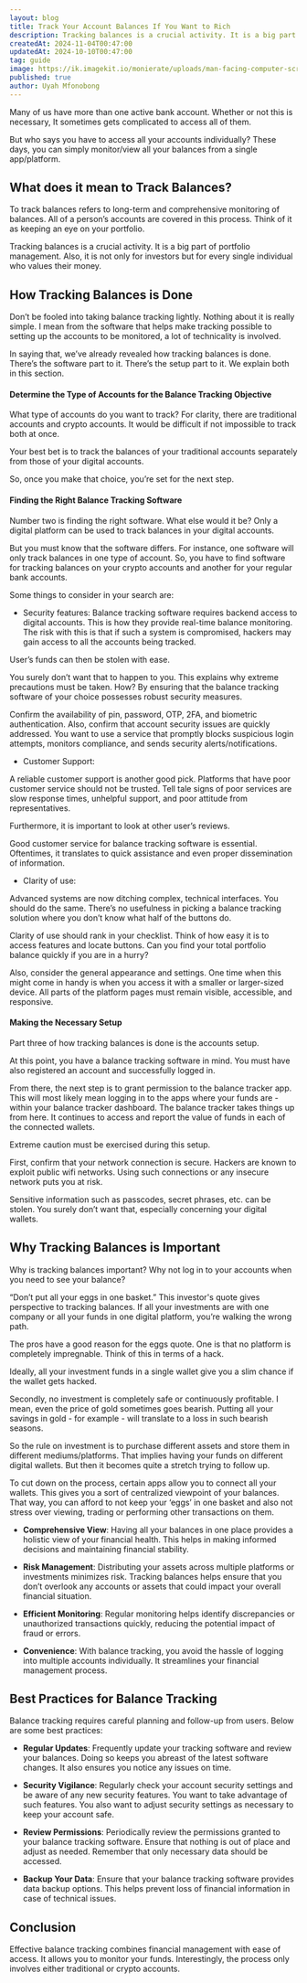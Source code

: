 ```yaml
---
layout: blog
title: Track Your Account Balances If You Want to Rich
description: Tracking balances is a crucial activity. It is a big part of portfolio management. Also, it is not only for investors, but for every single individual who values their money.
createdAt: 2024-11-04T00:47:00
updatedAt: 2024-10-10T00:47:00
tag: guide
image: https://ik.imagekit.io/monierate/uploads/man-facing-computer-screen.jpg?updatedAt=1714510211682
published: true
author: Uyah Mfonobong
---
```

Many of us have more than one active bank account. Whether or not this is necessary, It sometimes gets complicated to access all of them.

But who says you have to access all your accounts individually? These days, you can simply monitor/view all your balances from a single app/platform.

## What does it mean to Track Balances?

To track balances refers to long-term and comprehensive monitoring of balances. All of a person’s accounts are covered in this process. Think of it as keeping an eye on your portfolio.

Tracking balances is a crucial activity. It is a big part of portfolio management. Also, it is not only for investors but for every single individual who values their money.

## How Tracking Balances is Done

Don’t be fooled into taking balance tracking lightly. Nothing about it is really simple. I mean from the software that helps make tracking possible to setting up the accounts to be monitored, a lot of technicality is involved.

In saying that, we’ve already revealed how tracking balances is done. There’s the software part to it. There’s the setup part to it. We explain both in this section.

#### Determine the Type of Accounts for the Balance Tracking Objective

What type of accounts do you want to track? For clarity, there are traditional accounts and crypto accounts. It would be difficult if not impossible to track both at once.

Your best bet is to track the balances of your traditional accounts separately from those of your digital accounts.

So, once you make that choice, you’re set for the next step.

#### Finding the Right Balance Tracking Software

Number two is finding the right software. What else would it be? Only a digital platform can be used to track balances in your digital accounts.

But you must know that the software differs. For instance, one software will only track balances in one type of account. So, you have to find software for tracking balances on your crypto accounts and another for your regular bank accounts.

Some things to consider in your search are:

-   Security features: 
Balance tracking software requires backend access to digital accounts. This is how they provide real-time balance monitoring. The risk with this is that if such a system is compromised, hackers may gain access to all the accounts being tracked.

User’s funds can then be stolen with ease.

You surely don’t want that to happen to you. This explains why extreme precautions must be taken. How? By ensuring that the balance tracking software of your choice possesses robust security measures.

Confirm the availability of pin, password, OTP, 2FA, and biometric authentication. Also, confirm that account security issues are quickly addressed. You want to use a service that promptly blocks suspicious login attempts, monitors compliance, and sends security alerts/notifications.

-   Customer Support:

A reliable customer support is another good pick. Platforms that have poor customer service should not be trusted. Tell tale signs of poor services are slow response times, unhelpful support, and poor attitude from representatives.

Furthermore, it is important to look at other user’s reviews.

Good customer service for balance tracking software is essential. Oftentimes, it translates to quick assistance and even proper dissemination of information.

-   Clarity of use:
    
Advanced systems are now ditching complex, technical interfaces. You should do the same. There’s no usefulness in picking a balance tracking solution where you don’t know what half of the buttons do.

Clarity of use should rank in your checklist. Think of how easy it is to access features and locate buttons. Can you find your total portfolio balance quickly if you are in a hurry?

Also, consider the general appearance and settings. One time when this might come in handy is when you access it with a smaller or larger-sized device. All parts of the platform pages must remain visible, accessible, and responsive.

#### Making the Necessary Setup

Part three of how tracking balances is done is the accounts setup.

At this point, you have a balance tracking software in mind. You must have also registered an account and successfully logged in.

From there, the next step is to grant permission to the balance tracker app. This will most likely mean logging in to the apps where your funds are - within your balance tracker dashboard. The balance tracker takes things up from here. It continues to access and report the value of funds in each of the connected wallets.

Extreme caution must be exercised during this setup.

First, confirm that your network connection is secure. Hackers are known to exploit public wifi networks. Using such connections or any insecure network puts you at risk.

Sensitive information such as passcodes, secret phrases, etc. can be stolen. You surely don’t want that, especially concerning your digital wallets.

## Why Tracking Balances is Important

Why is tracking balances important? Why not log in to your accounts when you need to see your balance?

“Don’t put all your eggs in one basket.” This investor's quote gives perspective to tracking balances. If all your investments are with one company or all your funds in one digital platform, you’re walking the wrong path.

The pros have a good reason for the eggs quote. One is that no platform is completely impregnable. Think of this in terms of a hack.

Ideally, all your investment funds in a single wallet give you a slim chance if the wallet gets hacked.

Secondly, no investment is completely safe or continuously profitable. I mean, even the price of gold sometimes goes bearish. Putting all your savings in gold - for example - will translate to a loss in such bearish seasons.

So the rule on investment is to purchase different assets and store them in different mediums/platforms. That implies having your funds on different digital wallets. But then it becomes quite a stretch trying to follow up.

To cut down on the process, certain apps allow you to connect all your wallets. This gives you a sort of centralized viewpoint of your balances. That way, you can afford to not keep your ‘eggs’ in one basket and also not stress over viewing, trading or performing other transactions on them.

-   **Comprehensive View**: Having all your balances in one place provides a holistic view of your financial health. This helps in making informed decisions and maintaining financial stability.

-   **Risk Management**: Distributing your assets across multiple platforms or investments minimizes risk. Tracking balances helps ensure that you don’t overlook any accounts or assets that could impact your overall financial situation.

-   **Efficient Monitoring**: Regular monitoring helps identify discrepancies or unauthorized transactions quickly, reducing the potential impact of fraud or errors.

-   **Convenience**: With balance tracking, you avoid the hassle of logging into multiple accounts individually. It streamlines your financial management process.

## Best Practices for Balance Tracking

Balance tracking requires careful planning and follow-up from users. Below are some best practices:

-   **Regular Updates**: Frequently update your tracking software and review your balances. Doing so keeps you abreast of the latest software changes. It also ensures you notice any issues on time.

-   **Security Vigilance**: Regularly check your account security settings and be aware of any new security features. You want to take advantage of such features. You also want to adjust security settings as necessary to keep your account safe.

-   **Review Permissions**: Periodically review the permissions granted to your balance tracking software. Ensure that nothing is out of place and adjust as needed. Remember that only necessary data should be accessed.

-   **Backup Your Data**: Ensure that your balance tracking software provides data backup options. This helps prevent loss of financial information in case of technical issues.

## Conclusion

Effective balance tracking combines financial management with ease of access. It allows you to monitor your funds. Interestingly, the process only involves either traditional or crypto accounts.

